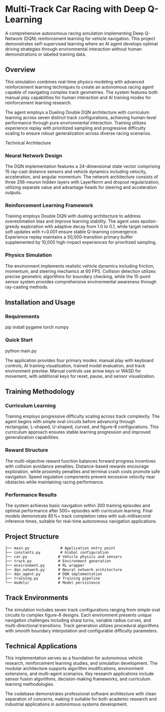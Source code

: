 # Multi-Track Car Racing with Deep Q-Learning

A comprehensive autonomous racing simulation implementing Deep Q-Network (DQN) reinforcement learning for vehicle navigation. This project demonstrates self-supervised learning where an AI agent develops optimal driving strategies through environmental interaction without human demonstrations or labeled training data.

## Overview

This simulation combines real-time physics modeling with advanced reinforcement learning techniques to create an autonomous racing agent capable of navigating complex track geometries. The system features both manual play capabilities for human interaction and AI training modes for reinforcement learning research.

The agent employs a Dueling Double DQN architecture with curriculum learning across seven distinct track configurations, achieving human-level performance through pure environmental interaction. Training utilizes experience replay with prioritized sampling and progressive difficulty scaling to ensure robust generalization across diverse racing scenarios.

Technical Architecture

### Neural Network Design
The DQN implementation features a 24-dimensional state vector comprising 15 ray-cast distance sensors and vehicle dynamics including velocity, acceleration, and angular momentum. The network architecture consists of three 256-neuron hidden layers with LayerNorm and dropout regularization, utilizing separate value and advantage heads for steering and acceleration outputs.

### Reinforcement Learning Framework
Training employs Double DQN with dueling architecture to address overestimation bias and improve learning stability. The agent uses epsilon-greedy exploration with adaptive decay from 1.0 to 0.1, while target network soft updates with τ=0.001 ensure stable Q-learning convergence. Experience replay maintains a 50,000-transition primary buffer supplemented by 10,000 high-impact experiences for prioritized sampling.

### Physics Simulation
The environment implements realistic vehicle dynamics including friction, momentum, and steering mechanics at 60 FPS. Collision detection utilizes precise geometric algorithms for boundary checking, while the 15-point sensor system provides comprehensive environmental awareness through ray-casting methods.

## Installation and Usage

### Requirements

pip install pygame torch numpy


### Quick Start

python main.py


The application provides four primary modes: manual play with keyboard controls, AI training visualization, trained model evaluation, and track environment preview. Manual controls use arrow keys or WASD for movement, with additional keys for reset, pause, and sensor visualization.

## Training Methodology

### Curriculum Learning
Training employs progressive difficulty scaling across track complexity. The agent begins with simple oval circuits before advancing through rectangular, L-shaped, U-shaped, curved, and figure-8 configurations. This curriculum approach ensures stable learning progression and improved generalization capabilities.

### Reward Structure
The multi-objective reward function balances forward progress incentives with collision avoidance penalties. Distance-based rewards encourage exploration, while proximity penalties and terminal crash costs promote safe navigation. Speed regulation components prevent excessive velocity near obstacles while maintaining racing performance.

### Performance Results
The system achieves basic navigation within 300 training episodes and optimal performance after 500+ episodes with curriculum learning. Final models demonstrate 85%+ track completion rates with sub-millisecond inference times, suitable for real-time autonomous navigation applications.

## Project Structure

```
├── main.py              # Application entry point
├── constants.py         # Global configuration
├── car.py              # Vehicle physics and sensors
├── track.py            # Environment generation
├── environment.py      # RL wrapper
├── dqn_network.py      # Neural network architecture
├── dqn_agent.py        # DQN implementation
├── training.py         # Training pipeline
└── models/             # Model persistence
```

## Track Environments

The simulation includes seven track configurations ranging from simple oval circuits to complex figure-8 designs. Each environment presents unique navigation challenges including sharp turns, variable radius curves, and multi-directional transitions. Track generation utilizes procedural algorithms with smooth boundary interpolation and configurable difficulty parameters.

## Technical Applications

This implementation serves as a foundation for autonomous vehicle research, reinforcement learning studies, and simulation development. The modular architecture supports algorithm modifications, environment extensions, and multi-agent scenarios. Key research applications include sensor fusion algorithms, decision-making frameworks, and curriculum learning methodologies.

The codebase demonstrates professional software architecture with clean separation of concerns, making it suitable for both academic research and industrial applications in autonomous systems development.
